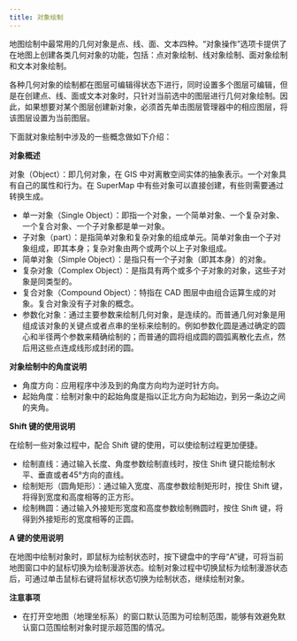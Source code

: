 ```yaml
---
title: 对象绘制
---
```


  
地图绘制中最常用的几何对象是点、线、面、文本四种。“对象操作”选项卡提供了在地图上创建各类几何对象的功能，包括：点对象绘制、线对象绘制、面对象绘制和文本对象绘制。

各种几何对象的绘制都在图层可编辑得状态下进行，同时设置多个图层可编辑，但是在创建点、线、面或文本对象时，只针对当前选中的图层进行几何对象绘制。因此，如果想要对某个图层创建新对象，必须首先单击图层管理器中的相应图层，将该图层设置为当前图层。

下面就对象绘制中涉及的一些概念做如下介绍：

**对象概述**  

对象（Object）：即几何对象，在 GIS 中对离散空间实体的抽象表示。一个对象具有自己的属性和行为。在 SuperMap 中有些对象可以直接创建，有些则需要通过转换生成。

+ 单一对象（Single Object）：即指一个对象，一个简单对象、一个复杂对象、一个复合对象、一个子对象都是单一对象。  
+ 子对象（part）：是指简单对象和复杂对象的组成单元。简单对象由一个子对象组成，即其本身；复杂对象由两个或两个以上子对象组成。
+ 简单对象（Simple Object）：是指只有一个子对象（即其本身）的对象。  
+ 复杂对象（Complex Object）：是指具有两个或多个子对象的对象，这些子对象是同类型的。  
+ 复合对象（Compound Object）：特指在 CAD 图层中由组合运算生成的对象。复合对象没有子对象的概念。   
+ 参数化对象：通过主要参数来绘制几何对象，是连续的。而普通几何对象是用组成该对象的关键点或者点串的坐标来绘制的。例如参数化圆是通过确定的圆心和半径两个参数来精确绘制的；而普通的圆将组成圆的圆弧离散化去点，然后用这些点连成线形成封闭的圆。  
  
**对象绘制中的角度说明** 

+ 角度方向：应用程序中涉及到的角度方向均为逆时针方向。   
+ 起始角度：绘制对象中的起始角度是指以正北方向为起始边，到另一条边之间的夹角。 
  
**Shift 键的使用说明**  

在绘制一些对象过程中，配合 Shift 键的使用，可以使绘制过程更加便捷。  
  
+ 绘制直线：通过输入长度、角度参数绘制直线时，按住 Shift 键只能绘制水平、垂直或者45°方向的直线。   
+ 绘制矩形（圆角矩形）：通过输入宽度、高度参数绘制矩形时，按住 Shift 键，将得到宽度和高度相等的正方形。   
+ 绘制椭圆：通过输入外接矩形宽度和高度参数绘制椭圆时，按住 Shift 键，将得到外接矩形的宽度相等的正圆。
  

**A 键的使用说明**  

在地图中绘制对象时，即鼠标为绘制状态时，按下键盘中的字母“A”键，可将当前地图窗口中的鼠标切换为绘制漫游状态。绘制对象过程中切换鼠标为绘制漫游状态后，可通过单击鼠标右键将鼠标状态切换为绘制状态，继续绘制对象。

**注意事项**    

+ 在打开空地图（地理坐标系）的窗口默认范围为可绘制范围，能够有效避免默认窗口范围绘制对象时提示超范围的情况。



 
 





  
  











 


　